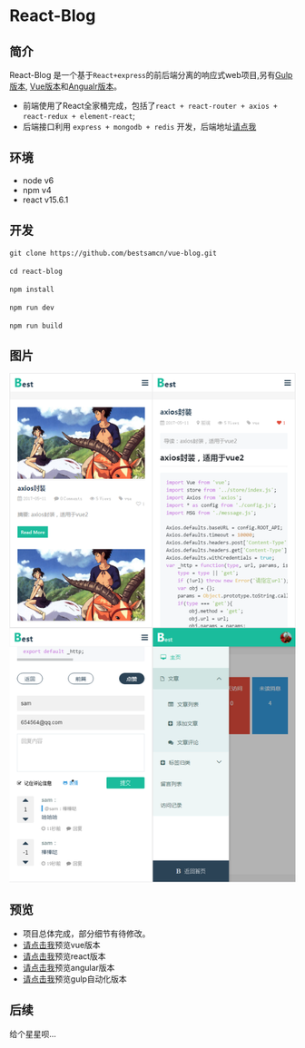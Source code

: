 # React-Blog

## 简介
React-Blog 是一个基于``React+express``的前后端分离的响应式web项目,另有[Gulp版本](https://github.com/bestsamcn/gulp-blog), [Vue版本](https://github.com/bestsamcn/vue-blog)和[Angualr版本](https://github.com/bestsamcn/angular-blog)。
- 前端使用了React全家桶完成，包括了``react + react-router + axios + react-redux + element-react``;
- 后端接口利用 ``express + mongodb + redis`` 开发，后端地址[请点我](https://github.com/bestsamcn/node-blog)

## 环境
- node v6
- npm  v4
- react  v15.6.1

## 开发
```
git clone https://github.com/bestsamcn/vue-blog.git

cd react-blog

npm install

npm run dev

npm run build
```
## 图片
![piture](https://github.com/bestsamcn/vue-blog/blob/master/picture/%E6%9C%AA%E6%A0%87%E9%A2%98-1.png)

## 预览
- 项目总体完成，部分细节有待修改。
- [请点击我](http://blog.bestsamcn.me/)预览vue版本
- [请点击我](http://react.bestsamcn.me/)预览react版本
- [请点击我](http://angular.bestsamcn.me/)预览angular版本
- [请点击我](http://gulp.bestsamcn.me/)预览gulp自动化版本



## 后续
给个星星呗...
